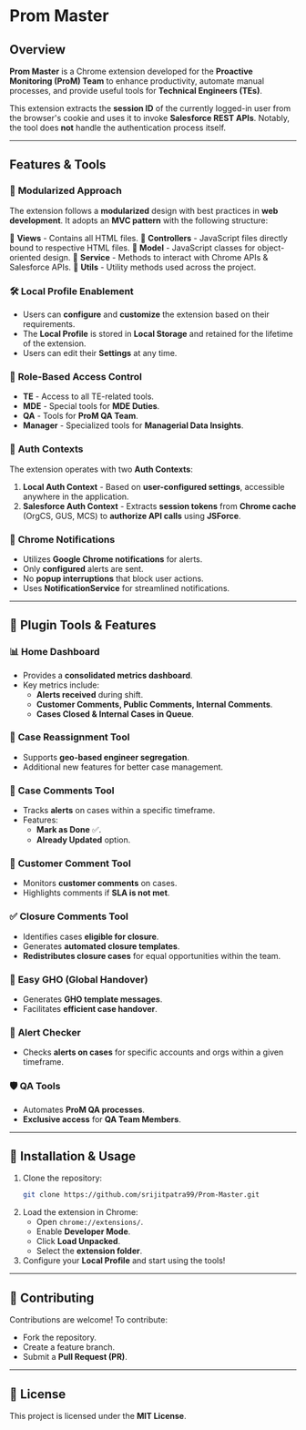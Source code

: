 # Prom Master

## Overview
**Prom Master** is a Chrome extension developed for the **Proactive Monitoring (ProM) Team** to enhance productivity, automate manual processes, and provide useful tools for **Technical Engineers (TEs)**.

This extension extracts the **session ID** of the currently logged-in user from the browser's cookie and uses it to invoke **Salesforce REST APIs**. Notably, the tool does **not** handle the authentication process itself.

---
## Features & Tools

### 🚀 **Modularized Approach**
The extension follows a **modularized** design with best practices in **web development**. It adopts an **MVC pattern** with the following structure:

📂 **Views** - Contains all HTML files.
📂 **Controllers** - JavaScript files directly bound to respective HTML files.
📂 **Model** - JavaScript classes for object-oriented design.
📂 **Service** - Methods to interact with Chrome APIs & Salesforce APIs.
📂 **Utils** - Utility methods used across the project.

### 🛠 **Local Profile Enablement**
- Users can **configure** and **customize** the extension based on their requirements.
- The **Local Profile** is stored in **Local Storage** and retained for the lifetime of the extension.
- Users can edit their **Settings** at any time.

### 👥 **Role-Based Access Control**
- **TE** - Access to all TE-related tools.
- **MDE** - Special tools for **MDE Duties**.
- **QA** - Tools for **ProM QA Team**.
- **Manager** - Specialized tools for **Managerial Data Insights**.

### 🔐 **Auth Contexts**
The extension operates with two **Auth Contexts**:
1. **Local Auth Context** - Based on **user-configured settings**, accessible anywhere in the application.
2. **Salesforce Auth Context** - Extracts **session tokens** from **Chrome cache** (OrgCS, GUS, MCS) to **authorize API calls** using **JSForce**.

### 🔔 **Chrome Notifications**
- Utilizes **Google Chrome notifications** for alerts.
- Only **configured** alerts are sent.
- No **popup interruptions** that block user actions.
- Uses **NotificationService** for streamlined notifications.

---
## 🔧 **Plugin Tools & Features**

### 📊 **Home Dashboard**
- Provides a **consolidated metrics dashboard**.
- Key metrics include:
  - **Alerts received** during shift.
  - **Customer Comments, Public Comments, Internal Comments**.
  - **Cases Closed & Internal Cases in Queue**.

### 🔄 **Case Reassignment Tool**
- Supports **geo-based engineer segregation**.
- Additional new features for better case management.

### 📝 **Case Comments Tool**
- Tracks **alerts** on cases within a specific timeframe.
- Features:
  - **Mark as Done** ✅.
  - **Already Updated** option.

### 💬 **Customer Comment Tool**
- Monitors **customer comments** on cases.
- Highlights comments if **SLA is not met**.

### ✅ **Closure Comments Tool**
- Identifies cases **eligible for closure**.
- Generates **automated closure templates**.
- **Redistributes closure cases** for equal opportunities within the team.

### 📌 **Easy GHO (Global Handover)**
- Generates **GHO template messages**.
- Facilitates **efficient case handover**.

### 🚨 **Alert Checker**
- Checks **alerts on cases** for specific accounts and orgs within a given timeframe.

### 🛡 **QA Tools**
- Automates **ProM QA processes**.
- **Exclusive access** for **QA Team Members**.

---
## 📜 **Installation & Usage**
1. Clone the repository:
   ```sh
   git clone https://github.com/srijitpatra99/Prom-Master.git
   ```
2. Load the extension in Chrome:
   - Open `chrome://extensions/`.
   - Enable **Developer Mode**.
   - Click **Load Unpacked**.
   - Select the **extension folder**.
3. Configure your **Local Profile** and start using the tools!

---
## 🤝 **Contributing**
Contributions are welcome! To contribute:
- Fork the repository.
- Create a feature branch.
- Submit a **Pull Request (PR)**.

---
## 📜 **License**
This project is licensed under the **MIT License**.

